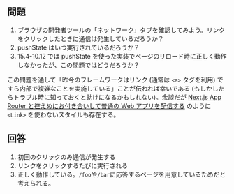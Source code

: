 ## 問題

1. ブラウザの開発者ツールの「ネットワーク」タブを確認してみよう。リンクをクリックしたときに通信は発生しているだろうか？
2. pushState はいつ実行されているだろうか？
3. 15.4-10.12 では pushState を使った実装でページのリロード時に正しく動作しなかったが、この問題ではどうだろうか？

この問題を通して「昨今のフレームワークはリンク (通常は `<a>` タグを利用) ですら内部で複雑なことを実施している」ことが伝われば幸いである (もしかしたらトラブル時に知っておくと助けになるかもしれない)。余談だが [Next.js App Router と控えめにお付き合いして普通の Web アプリを配信する](https://zenn.dev/overflow_offers/articles/20240112-using-nextjs-app-router-sparingly) のように `<Link>` を使わないスタイルも存在する。

## 回答

1. 初回のクリックのみ通信が発生する
2. リンクをクリックするたびに実行される
3. 正しく動作している。`/foo`や`/bar`に応答するページを用意しているためだと考えられる。
